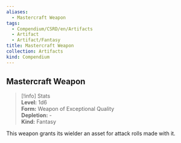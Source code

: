 ```yaml
---
aliases:
  - Mastercraft Weapon
tags:
  - Compendium/CSRD/en/Artifacts
  - Artifact
  - Artifact/Fantasy
title: Mastercraft Weapon
collection: Artifacts
kind: Compendium
---
```

## Mastercraft Weapon  
>[!info] Stats  
> **Level:** 1d6  
> **Form:** Weapon of Exceptional Quality  
> **Depletion:** -  
> **Kind:** Fantasy
  
This weapon grants its wielder an asset for attack rolls made with it.